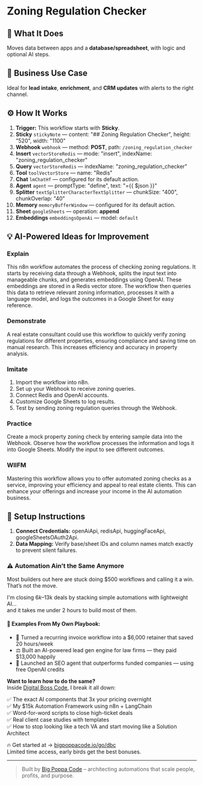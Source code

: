 # Zoning Regulation Checker
  ## 🚀 What It Does
  Moves data between apps and a **database/spreadsheet**, with logic and optional AI steps.
  
  ## 💼 Business Use Case
  Ideal for **lead intake**, **enrichment**, and **CRM updates** with alerts to the right channel.
  
  ## ⚙️ How It Works
  1. **Trigger:** This workflow starts with **Sticky**.
  2. **Sticky** `stickyNote` — content: "## Zoning Regulation Checker", height: "520", width: "1100"
3. **Webhook** `webhook` — method: **POST**, path: `/zoning_regulation_checker`
4. **Insert** `vectorStoreRedis` — mode: "insert", indexName: "zoning_regulation_checker"
5. **Query** `vectorStoreRedis` — indexName: "zoning_regulation_checker"
6. **Tool** `toolVectorStore` — name: "Redis"
7. **Chat** `lmChatHf` — configured for its default action.
8. **Agent** `agent` — promptType: "define", text: "={{ $json }}"
9. **Splitter** `textSplitterCharacterTextSplitter` — chunkSize: "400", chunkOverlap: "40"
10. **Memory** `memoryBufferWindow` — configured for its default action.
11. **Sheet** `googleSheets` — operation: **append**
12. **Embeddings** `embeddingsOpenAi` — model: `default`
  
  ## 💡 AI-Powered Ideas for Improvement
  ### Explain
This n8n workflow automates the process of checking zoning regulations. It starts by receiving data through a Webhook, splits the input text into manageable chunks, and generates embeddings using OpenAI. These embeddings are stored in a Redis vector store. The workflow then queries this data to retrieve relevant zoning information, processes it with a language model, and logs the outcomes in a Google Sheet for easy reference.

### Demonstrate
A real estate consultant could use this workflow to quickly verify zoning regulations for different properties, ensuring compliance and saving time on manual research. This increases efficiency and accuracy in property analysis.

### Imitate
1. Import the workflow into n8n.
2. Set up your Webhook to receive zoning queries.
3. Connect Redis and OpenAI accounts.
4. Customize Google Sheets to log results.
5. Test by sending zoning regulation queries through the Webhook.

### Practice
Create a mock property zoning check by entering sample data into the Webhook. Observe how the workflow processes the information and logs it into Google Sheets. Modify the input to see different outcomes.

### WIIFM
Mastering this workflow allows you to offer automated zoning checks as a service, improving your efficiency and appeal to real estate clients. This can enhance your offerings and increase your income in the AI automation business.
  
  ## 🔧 Setup Instructions
  1. **Connect Credentials:** openAiApi, redisApi, huggingFaceApi, googleSheetsOAuth2Api.
2. **Data Mapping:** Verify base/sheet IDs and column names match exactly to prevent silent failures.
  
### ⚠️ Automation Ain’t the Same Anymore

Most builders out here are stuck doing $500 workflows and calling it a win.  
That’s not the move.  

I'm closing $6k–$13k deals by stacking simple automations with lightweight AI...  
and it takes me under 2 hours to build most of them.

#### 🧠 Examples From My Own Playbook:
- 🔁 Turned a recurring invoice workflow into a $6,000 retainer that saved 20 hours/week  
- ⚖️ Built an AI-powered lead gen engine for law firms — they paid $13,000 happily  
- 🚀 Launched an SEO agent that outperforms funded companies — using free OpenAI credits  

**Want to learn how to do the same?**  
Inside [Digital Boss Code](https://bigpoppacode.io/go/dbc), I break it all down:

✅ The exact AI components that 3x your pricing overnight  
✅ My $15k Automation Framework using n8n + LangChain  
✅ Word-for-word scripts to close high-ticket deals  
✅ Real client case studies with templates  
✅ How to stop looking like a tech VA and start moving like a Solution Architect  

🔥 Get started at → [bigpoppacode.io/go/dbc](https://bigpoppacode.io/go/dbc)  
Limited time access, early birds get the best bonuses.

---
> Built by [Big Poppa Code](https://bigpoppacode.io) – architecting automations that scale people, profits, and purpose.
  